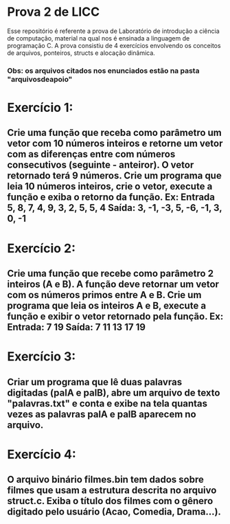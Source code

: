 # Prova 2 de LICC
Esse repositório é referente a prova de Laboratório de introdução a ciência de computação, material na qual nos é ensinada a linguagem de programação C.
A prova consistiu de 4 exercícios envolvendo os conceitos de arquivos, ponteiros, structs e alocação dinâmica.
### Obs: os arquivos citados nos enunciados estão na pasta "arquivosdeapoio"
# Exercício 1:
## Crie uma função que receba como parâmetro um vetor com 10 números inteiros e retorne um vetor com as diferenças entre com números consecutivos (seguinte - anteiror). O vetor retornado terá 9 números. Crie um programa que leia 10 números inteiros, crie o vetor, execute a função e exiba o retorno da função. Ex: Entrada 5, 8, 7, 4, 9, 3, 2, 5, 5, 4 Saída: 3, -1, -3, 5, -6, -1, 3, 0, -1
# Exercício 2:
## Crie uma função que recebe como parâmetro 2 inteiros (A e B). A função deve retornar um vetor com os números primos entre A e B. Crie um programa que leia os inteiros A e B, execute a função e exibir o vetor retornado pela função. Ex: Entrada:  7  19   Saída:  7  11  13  17  19
# Exercício 3:
## Criar um programa que lê duas palavras digitadas (palA e palB), abre um arquivo de texto "palavras.txt" e conta e exibe na tela quantas vezes as palavras palA e palB aparecem no arquivo.
# Exercício 4:
## O arquivo binário filmes.bin tem dados sobre filmes que usam a estrutura descrita no arquivo struct.c. Exiba o título dos filmes com o gênero digitado pelo usuário (Acao, Comedia, Drama...).

